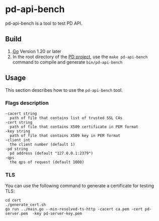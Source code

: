 pd-api-bench
========

pd-api-bench is a tool to test PD API.

## Build
1. [Go](https://golang.org/) Version 1.20 or later
2. In the root directory of the [PD project](https://github.com/tikv/pd), use the `make pd-api-bench` command to compile and generate `bin/pd-api-bench`


## Usage

This section describes how to use the `pd-api-bench` tool.

### Flags description

```
-cacert string
  path of file that contains list of trusted SSL CAs
-cert string
  path of file that contains X509 certificate in PEM format
-key string
  path of file that contains X509 key in PEM format
-client int
  the client number (default 1)
-pd string
  pd address (default "127.0.0.1:2379")
-qps 
  the qps of request (default 1000)
```

### TLS

You can use the following command to generate a certificate for testing TLS:

```shell
cd cert
./generate_cert.sh
go run ../main.go --min-resolved-ts-http -cacert ca.pem -cert pd-server.pem  -key pd-server-key.pem
```
